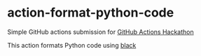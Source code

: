 # action-format-python-code

Simple GitHub actions submission for [GitHub Actions Hackathon](https://githubhackathon.com/)

This action formats Python code using [black](https://github.com/psf/black)

